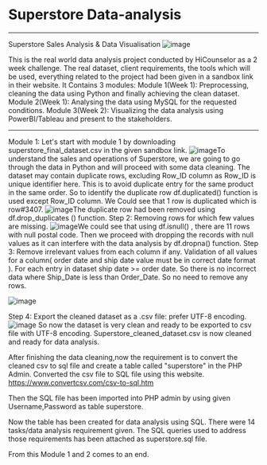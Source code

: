 #  Superstore Data-analysis
---

Superstore Sales Analysis & Data Visualisation
![image](https://user-images.githubusercontent.com/17746000/223122146-1081fa4e-76be-4f81-8995-02b7aa77f1be.png)

This is the real world data analysis project conducted by HiCounselor as a 2 week challenge. 
The real dataset, client requirements, the tools which will be used, everything related to the project had been given in a sandbox link in their website.
It Contains 3 modules:
Module 1(Week 1): Preprocessing, cleaning the data using Python and finally achieving the clean dataset. 
Module 2(Week 1): Analysing the data using MySQL for the requested conditions.
Module 3(Week 2): Visualizing the data analysis using PowerBI/Tableau and present to the stakeholders.

---

Module 1:
Let's start with module 1 by downloading superstore_final_dataset.csv in the given sandbox link.
![image](https://user-images.githubusercontent.com/17746000/223122558-bedc7a42-5e6c-4fe4-9329-b18b8834c085.png)To understand the sales and operations of Superstore, we are going to go through the data in Python and will proceed with some data cleaning.
The dataset may contain duplicate rows, excluding Row_ID column as Row_ID is unique identifier here. This is to avoid duplicate entry for the same product in the same order.
So to identify the duplicate row df.duplicated() function is used except Row_ID column.
We Could see that 1 row is duplicated which is row#3407.
![image](https://user-images.githubusercontent.com/17746000/223122654-1aeaae3c-0f48-4ebf-980a-7930cd7b6355.png)The duplicate row had been removed using df.drop_duplicates () function.
Step 2: Removing rows for which few values are missing.
![image](https://user-images.githubusercontent.com/17746000/223122712-34b8e2a4-8742-48ed-a40e-bd5b7dea2361.png)We could see that using df.isnull() , there are 11 rows with null postal code.
Then we proceed with dropping the records with null values as it can interfere with the data analysis by df.dropna() function.
Step 3: Remove irrelevant values from each column if any. Validation of all values for a column( order date and ship date value must be in correct date format ). For each entry in dataset ship date >= order date. So there is no incorrect data where Ship_Date is less than Order_Date. So no need to remove any rows.

![image](https://user-images.githubusercontent.com/17746000/223122847-b741c0fc-4059-4093-b6ff-a9b959f7d168.png)


Step 4: Export the cleaned dataset as a .csv file: prefer UTF-8 encoding.
![image](https://user-images.githubusercontent.com/17746000/223123750-c9c2e012-7b9d-47cd-8916-57892e1febbe.png)
 So now the dataset is very clean and ready to be exported to csv file with UTF-8 encoding. Superstore_cleaned_dataset.csv is now cleaned and ready for data analysis.
 
 After finishing the data cleaning,now the requirement is to convert the cleaned csv to sql file and create a table called "superstore" in the PHP Admin.
 Converted the csv file to SQL file using this website.
 https://www.convertcsv.com/csv-to-sql.htm
 
 
 Then the SQL file has been imported into PHP admin by using given Username,Password as table superstore.
 
 Now the table has been created for data analysis using SQL. There were 14 tasks/data analysis requirement given. The SQL queries used to address those requirements has been attached as superstore.sql file.
 
 From this Module 1 and 2 comes to an end.
